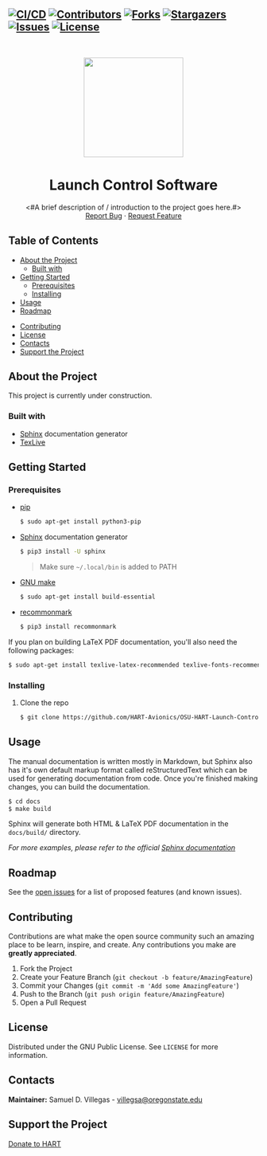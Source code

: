 <!-- GitHub Badges/Shields -->
<!-- See https://shields.io/ for more options. -->
[![CI/CD][cicd-shield]][cicd-url]
[![Contributors][contributors-shield]][contributors-url]
[![Forks][forks-shield]][forks-url]
[![Stargazers][stars-shield]][stars-url]
[![Issues][issues-shield]][issues-url]
[![License][license-shield]][license-url]
-----
<br />
<p align="center">
  <!-- PROJECT LOGO -->
  <a href="https://osuaiaa.com/hart">
	<img src="https://images.squarespace-cdn.com/content/v1/5a19a459e5dd5b3614fc8595/1518733757123-JZ5199GBQVQOEJBC9VKR/ke17ZwdGBToddI8pDm48kOx9thYkxoPEJMHoJ7vUPbh7gQa3H78H3Y0txjaiv_0fDoOvxcdMmMKkDsyUqMSsMWxHk725yiiHCCLfrh8O1z5QHyNOqBUUEtDDsRWrJLTmS0k9nmfOWkBD2X4dgpGrpWVYQT8AbCbINUUJycgJH0K3YOIy-qewO29_jEB_UvA_/HARTlogo.jpg" width="200px" height="auto"/>
  </a>

  <!-- PROJECT TITLE -->
  <h1 align="center">Launch Control Software</h1>

  <p align="center">
    <!-- PROJECT DESCRIPTION -->
    <#A brief description of / introduction to the project goes here.#>
    <br />
    <!-- LINK TO DOCUMENTATION
    <a href="<#LINK TO DOCUMENTATION#>"><strong>Explore the docs »</strong></a>
    <br />
    <br />
    <!-- LINK TO DEMO
    <a href="<#LINK TO DEMO#>">View Demo</a>
    · -->
    <!-- LINK TO ISSUES -->
    <a href="https://github.com/HART-Avionics/OSU-HART-Launch-Control-Software/issues">Report Bug</a>
    ·
    <!-- LINK TO ISSUES -->
    <a href="https://github.com/HART-Avionics/OSU-HART-Launch-Control-Software/issues">Request Feature</a>
  </p>
</p>

Table of Contents
---------------------
- [About the Project](#about-the-project)
  - [Built with](#about-the-project-built-with)
- [Getting Started](#getting-started)
  - [Prerequisites](#getting-started-prerequisites)
  - [Installing](#getting-started-installing)
- [Usage](#usage)
- [Roadmap](#roadmap)
<!--
- [FAQ](#faq)
-->
- [Contributing](#contributing)
- [License](#license)
- [Contacts](#contacts)
- [Support the Project](#donate)
<!--
- [Acknowledgements](#acknowledgements)
-->

<a name="about-the-project"></a>
About the Project
---------------------
<!-- Description of the project and it's intended purpose or origin story. -->
This project is currently under construction.

<a name="about-the-project-built-with"></a>
### Built with
<!-- This section should list any major frameworks that you built your project using. Leave any add-ons/plugins for the Acknowledgements section. Here are a few examples. -->

- [Sphinx](https://www.sphinx-doc.org/en/master/usage/installation.html) documentation generator
- [TexLive](https://www.tug.org/texlive/)

<a name="getting-started"></a>
Getting Started
---------------------
<!-- This is an example of how you may give instructions on setting up your project locally. To get a local copy up and running follow these simple example steps. -->

<a name="getting-started-prerequisites"></a>
### Prerequisites

- [pip](https://pip.pypa.io/en/stable/installing/)
  ```bash
  $ sudo apt-get install python3-pip
  ```
- [Sphinx](https://www.sphinx-doc.org/en/master/usage/installation.html) documentation generator
  ```bash
  $ pip3 install -U sphinx
  ```
  > Make sure `~/.local/bin` is added to PATH
- [GNU make](https://www.gnu.org/software/make/manual/make.html)
  ```bash
  $ sudo apt-get install build-essential
  ```
- [recommonmark](https://github.com/readthedocs/recommonmark)
  ```bash
  $ pip3 install recommonmark
  ```

If you plan on building LaTeX PDF documentation, you'll also need the following packages:
```bash
$ sudo apt-get install texlive-latex-recommended texlive-fonts-recommended texlive-latex-extra latexmk
```

<a name="getting-started-installing"></a>
### Installing
1. Clone the repo
    ```bash
    $ git clone https://github.com/HART-Avionics/OSU-HART-Launch-Control-Software.git
    ```

<a name="usage"></a>
Usage
--------
<!-- Use this space to show useful examples of how a project can be used. Additional screenshots, code examples and demos work well in this space. You may also link to more resources.<br> -->
The manual documentation is written mostly in Markdown, but Sphinx also has it's own default markup format called reStructuredText which can be used for generating documentation from code. Once you're finished making changes, you can build the documentation.

```bash
$ cd docs
$ make build
```

Sphinx will generate both HTML & LaTeX PDF documentation in the `docs/build/` directory.

*For more examples, please refer to the official [Sphinx documentation][sphinx-docs]*

<a name="roadmap"></a>
Roadmap
----------
See the [open issues][issues-url] for a list of proposed features (and known issues).

<!--
<a name="faq"></a>
FAQ
----
-->

<a name="contributing"></a>
Contributing
---------------
Contributions are what make the open source community such an amazing place to be learn, inspire, and create. Any contributions you make are **greatly appreciated**.

1. Fork the Project
2. Create your Feature Branch (`git checkout -b feature/AmazingFeature`)
3. Commit your Changes (`git commit -m 'Add some AmazingFeature'`)
4. Push to the Branch (`git push origin feature/AmazingFeature`)
5. Open a Pull Request

<a name="license"></a>
License
-----------
Distributed under the GNU Public License. See `LICENSE` for more information.

<a name="contacts"></a>
Contacts
-----------
<!-- Your Name - @your_twitter - example@example.com -->
**Maintainer:** Samuel D. Villegas - villegsa@oregonstate.edu

<a name="donate"></a>
Support the Project
--------------------
[Donate to HART][donate-url]
<!--
<a name="acknowledgements"></a>
Acknowledgements
-----------------
- [GitHub Emoji Cheat Sheet](https://www.webpagefx.com/tools/emoji-cheat-sheet)
- [Img Shields](https://shields.io)
- [Choose an Open Source License](https://choosealicense.com)
- [GitHub Pages](https://pages.github.com)
- [Animate.css](https://daneden.github.io/animate.css)
- [Loaders.css](https://connoratherton.com/loaders)
- [Slick Carousel](https://kenwheeler.github.io/slick)
- [Smooth Scroll](https://github.com/cferdinandi/smooth-scroll)
- [Sticky Kit](http://leafo.net/sticky-kit)
- [JVectorMap](http://jvectormap.com)
- [Font Awesome](https://fontawesome.com)
-->
<!-- MARKDOWN LINKS & IMAGES -->
<!-- https://www.markdownguide.org/basic-syntax/#reference-style-links -->
[cicd-shield]: https://github.com/Anatrax/HART-Avionics-OSU-HART-Launch-Control-Software/workflows/CI/CD/badge.svg?branch=develop
[cicd-url]: https://github.com/HART-Avionics/docs/actions "CI/CD"
[contributors-shield]: https://img.shields.io/github/contributors/HART-Avionics/OSU-HART-Launch-Control-Software
[contributors-url]: https://github.com/HART-Avionics/OSU-HART-Launch-Control-Software/graphs/contributors
[forks-shield]: https://img.shields.io/github/forks/HART-Avionics/OSU-HART-Launch-Control-Software
[forks-url]: https://github.com/HART-Avionics/OSU-HART-Launch-Control-Software/network/members
[stars-shield]: https://img.shields.io/github/stars/HART-Avionics/OSU-HART-Launch-Control-Software
[stars-url]: https://github.com/HART-Avionics/OSU-HART-Launch-Control-Software/stargazers
[issues-shield]: https://img.shields.io/github/issues/HART-Avionics/OSU-HART-Launch-Control-Software
[issues-url]: https://github.com/HART-Avionics/OSU-HART-Launch-Control-Software/issues
[license-shield]: https://img.shields.io/github/license/HART-Avionics/OSU-HART-Launch-Control-Software
[license-url]: https://github.com/HART-Avionics/OSU-HART-Launch-Control-Software/blob/main/LICENSE
[sphinx-docs]: https://www.sphinx-doc.org/en/master/index.html
[donate-url]: https://osuaiaa.com/donate
